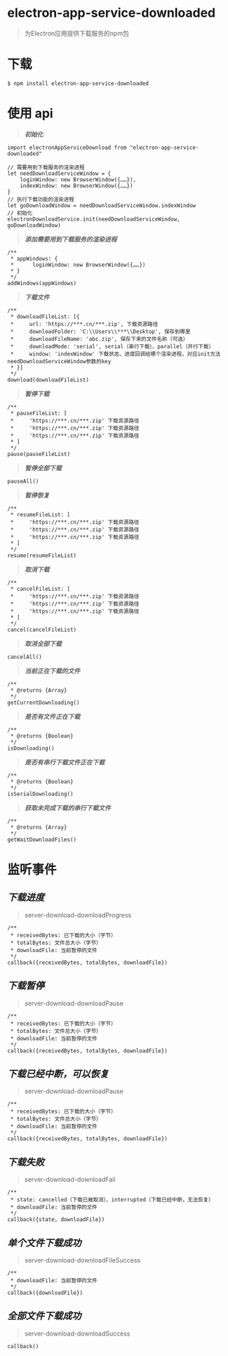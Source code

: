 # electron-app-service-downloaded    

> 为Electron应用提供下载服务的npm包    


# 下载    

```
$ npm install electron-app-service-downloaded
```


# 使用 api

> ***初始化***

```
import electronAppServiceDownload from "electron-app-service-downloaded"

// 需要用到下载服务的渲染进程
let needDownloadServiceWindow = {
    loginWindow: new BrowserWindow({……}),
    indexWindow: new BrowserWindow({……})
}
// 执行下载功能的渲染进程
let goDownloadWindow = needDownloadServiceWindow.indexWindow
// 初始化
electronDownloadService.init(needDownloadServiceWindow, goDownloadWindow)
```

> ***添加需要用到下载服务的渲染进程***

```
/**
 * appWindows: {
 *      loginWindow: new BrowserWindow({……})
 * }
 */
addWindows(appWindows)
```

> ***下载文件***

```
/**
 * downloadFileList: [{
 *     url: 'https://***.cn/***.zip', 下载资源路径
 *     downloadFolder: 'C:\\Users\\***\\Desktop', 保存到哪里
 *     downloadFileName: 'abc.zip', 保存下来的文件名称（可选）
 *     downloadMode: 'serial', serial（串行下载）、parallel（并行下载）
 *     window: 'indexWindow' 下载状态、进度回调给哪个渲染进程，对应init方法needDownloadServiceWindow参数的key
 * }]
 */
download(downloadFileList)
```

> ***暂停下载***

```
/**
 * pauseFileList: [
 *     'https://***.cn/***.zip' 下载资源路径
 *     'https://***.cn/***.zip' 下载资源路径
 *     'https://***.cn/***.zip' 下载资源路径
 * ]
 */
pause(pauseFileList)
```

> ***暂停全部下载***

```
pauseAll()
```

> ***暂停恢复***

```
/**
 * resumeFileList: [
 *     'https://***.cn/***.zip' 下载资源路径
 *     'https://***.cn/***.zip' 下载资源路径
 *     'https://***.cn/***.zip' 下载资源路径
 * ]
 */
resume(resumeFileList)
```

> ***取消下载***

```
/**
 * cancelFileList: [
 *     'https://***.cn/***.zip' 下载资源路径
 *     'https://***.cn/***.zip' 下载资源路径
 *     'https://***.cn/***.zip' 下载资源路径
 * ]
 */
cancel(cancelFileList)
```

> ***取消全部下载***

```
cancelAll()
```

> ***当前正在下载的文件***

```
/**
 * @returns {Array} 
 */
getCurrentDownloading()
```

> ***是否有文件正在下载***

```
/**
 * @returns {Boolean} 
 */
isDownloading()
```

> ***是否有串行下载文件正在下载***

```
/**
 * @returns {Boolean} 
 */
isSerialDownloading()
```

> ***获取未完成下载的串行下载文件***

```
/**
 * @returns {Array} 
 */
getWaitDownloadFiles()
```

# 监听事件

## ***下载进度***

> server-download-downloadProgress

```
/**
 * receivedBytes: 已下载的大小（字节）
 * totalBytes: 文件总大小（字节）
 * downloadFile: 当前暂停的文件
 */
callback({receivedBytes, totalBytes, downloadFile})
```

## ***下载暂停***

> server-download-downloadPause

```
/**
 * receivedBytes: 已下载的大小（字节）
 * totalBytes: 文件总大小（字节）
 * downloadFile: 当前暂停的文件
 */
callback({receivedBytes, totalBytes, downloadFile})
```

## ***下载已经中断，可以恢复***

> server-download-downloadPause

```
/**
 * receivedBytes: 已下载的大小（字节）
 * totalBytes: 文件总大小（字节）
 * downloadFile: 当前暂停的文件
 */
callback({receivedBytes, totalBytes, downloadFile})
```

## ***下载失败***

> server-download-downloadFail

```
/**
 * state: cancelled（下载已被取消）、interrupted（下载已经中断，无法恢复）
 * downloadFile: 当前暂停的文件
 */
callback({state, downloadFile})
```

## ***单个文件下载成功***

> server-download-downloadFileSuccess

```
/**
 * downloadFile: 当前暂停的文件
 */
callback({downloadFile})
```

## ***全部文件下载成功***

> server-download-downloadSuccess

```
callback()
```
